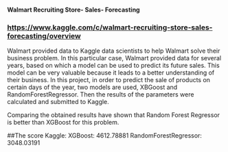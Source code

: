 #### Walmart Recruiting Store- Sales- Forecasting
### https://www.kaggle.com/c/walmart-recruiting-store-sales-forecasting/overview

Walmart provided data to Kaggle data scientists to help Walmart solve their business problem. In this particular case, Walmart provided data for several years, based on which a model can be used to predict its future sales. This model can be very valuable because it leads to a better understanding of their business. In this project, in order to predict the sale of products on certain days of the year, two models are used, XBGoost and RandomForestRegressor. Then the results of the parameters were calculated and submitted to Kaggle. 

Comparing the obtained results have shown that Random Forest Regressor is better than XGBoost for this problem.

##The score Kaggle:
XGBoost: 4612.78881 
RandomForestRegressor: 3048.03191
